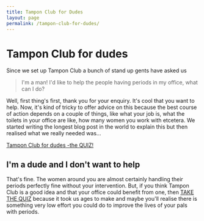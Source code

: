 ```yaml
---
title: Tampon Club for Dudes
layout: page
permalink: /tampon-club-for-dudes/
---
```

# Tampon Club for dudes

Since we set up Tampon Club a bunch of stand up gents have asked us

> I'm a man! I'd like to help the people having periods in my office, what can I do?

Well, first thing's first, thank you for your enquiry. It's cool that you want to help. Now, it's kind of tricky to offer advice on this because the best course of action depends on a couple of things, like what your job is, what the toilets in your office are like, how many women you work with etcetera. We started writing the longest blog post in the world to explain this but then realised what we really needed was...

[Tampon Club for dudes -the QUIZ!](/quiz/question-1)

## I'm a dude and I don't want to help

That's fine. The women around you are almost certainly handling their periods perfectly fine without your intervention. But, if you think Tampon Club is a good idea and that your office could benefit from one, then [TAKE THE QUIZ](/quiz/question-1) because it took us ages to make and maybe you'll realise there is something very low effort you could do to improve the lives of your pals with periods.
